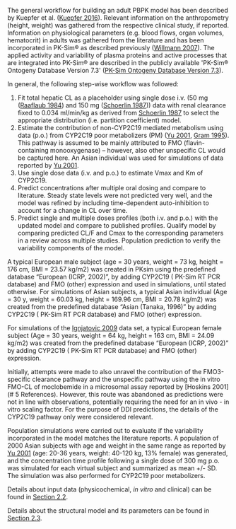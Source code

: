 The general workflow for building an adult PBPK model has been described by Kuepfer et al. ([Kuepfer 2016](#5-References)). Relevant information on the anthropometry (height, weight) was gathered from the respective clinical study, if reported. Information on physiological parameters (e.g. blood flows, organ volumes, hematocrit) in adults was gathered from the literature and has been incorporated in PK-Sim® as described previously ([Willmann 2007](#5-References)). The  applied activity and variability of plasma proteins and active processes that are integrated into PK-Sim® are described in the publicly available 'PK-Sim® Ontogeny Database Version 7.3' ([PK-Sim Ontogeny Database Version 7.3](#5-References)).

In general, the following step-wise workflow was followed:

1. Fit total hepatic CL as a placeholder using single dose i.v. (50 mg ([Raaflaub 1984](#5-References)) and 150 mg ([Schoerlin 1987](#5-References))) data with renal clearance fixed to 0.034 ml/min/kg as derived from [Schoerlin 1987](#5-References) to select the appropriate distribution (i.e. partition coefficient) model.
2. Estimate the contribution of non-CYP2C19 mediated metabolism using data (p.o.) from CYP2C19 poor metabolizers (PM) ([Yu 2001](#5-References), [Gram 1995](#5-References)). This pathway is assumed to be mainly attributed to FMO (flavin-containing monooxygenase) – however, also other unspecific CL would be captured here. An Asian individual was used for simulations of data reported by [Yu 2001](#5-References).
3. Use single dose data (i.v. and p.o.) to estimate Vmax and Km of CYP2C19.
4. Predict concentrations after multiple oral dosing and compare to literature. Steady state levels were not predicted very well, and the model was refined by including time-dependent auto-inhibition to account for a change in CL over time.
5. Predict single and multiple doses profiles (both i.v. and p.o.) with the updated model and compare to published profiles. Qualify model by comparing predicted CL/F and Cmax to the corresponding parameters in a review across multiple studies. Population prediction to verify the variability components of the model.

A typical European male subject (age = 30 years, weight = 73 kg, height = 176 cm, BMI = 23.57 kg/m2) was created in PKsim using the predefined database “European (ICRP, 2002)”, by adding CYP2C19 ( PK-Sim RT PCR database) and FMO (other) expression and used in simulations, until stated otherwise. For simulations of Asian subjects, a typical Asian individual (Age = 30 y, weight = 60.03 kg, height = 169.96 cm, BMI = 20.78 kg/m2) was created from the predefined database “Asian (Tanaka, 1996)” by adding CYP2C19 ( PK-Sim RT PCR database) and FMO (other) expression.

For simulations of the [Ignjatovic 2009](#5-References) data set, a typical European female subject (Age = 30 years,
weight = 64 kg, height = 163 cm, BMI = 24.09 kg/m2) was created from the predefined
database “European (ICRP, 2002)” by adding CYP2C19 ( PK-Sim RT PCR database) and FMO (other) expression.

Initially, attempts were made to also unravel the contribution of the FMO3-specific clearance pathway and the unspecific pathway using the in vitro FMO-CL of moclobemide in a microsomal assay reported by [Hoskins 2001](# 5 References). However, this route was abandoned as predictions were not in line with observations, potentially requiring the need for an in vivo - in vitro scaling factor. For the purpose of DDI predictions, the details of the CYP2C19 pathway only were considered relevant.

Population simulations were carried out to evaluate if the variability incorporated in the model matches the literature reports. A population of 2000 Asian subjects with age and weight in the same range as reported by [Yu 2001](#5-References) (age: 20-36 years, weight: 40-120 kg, 13% female) was generated, and the concentration time profile following a single dose of 300 mg p.o. was simulated for each virtual subject and summarized as mean +/- SD. The simulation was also performed for CYP2C19 poor metabolizers.

Details about input data (physicochemical, *in vitro* and clinical) can be found in [Section 2.2](#2.2-Data).

Details about the structural model and its parameters can be found in [Section 2.3](#2.3-Model-Parameters-and-Assumptions).
